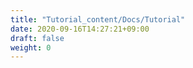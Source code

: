 ```yaml
---
title: "Tutorial_content/Docs/Tutorial"
date: 2020-09-16T14:27:21+09:00
draft: false
weight: 0
---
```


